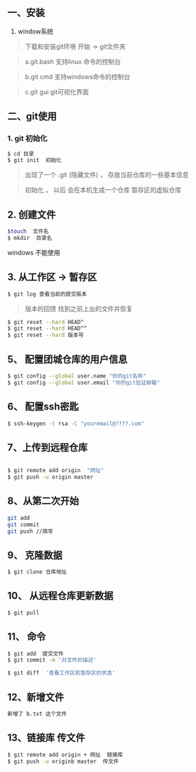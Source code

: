 ##  一、安装

1. window系统
> 下载和安装git环境  开始 -> git文件夹

> a.git.bash   支持linux 命令的控制台

> b.git cmd    支持windows命令的控制台

> c.git gui    git可视化界面


## 二、git使用

### 1. git  初始化

```bash  
$ cd 目录
$ git init  初始化
```

>  出现了一个  .git (隐藏文件) ， 存放当前仓库的一些基本信息

>  初始化 ， 以后  会在本机生成一个仓库 暂存区的虚拟仓库

## 2. 创建文件

```bash
$touch  文件名
$ mkdir  目录名
```
windows  不能使用


## 3. 从工作区 -> 暂存区

```bash
$ git log 查看当前的提交版本
```

>  版本的回馈   找到之前上出的文件并恢复

```bash
$ git reset --hard HEAD^
$ git reset --hard HEAD^^
$ git reset --hard 版本号
```

## 5、 配置团城仓库的用户信息

```bash
$ git config --global user.name "你的git名称"
$ git config --global user.email "你的git验证邮箱"
```

## 6、 配置ssh密匙

```bash
$ ssh-keygen -t rsa -C "youremail@????.com"
```

## 7、上传到远程仓库

```bash

$ git remote add origin  "网址"
$ git push -u origin master
```

## 8、从第二次开始

```bash
git add
git commit
git push //简写
```
## 9、 克隆数据

```bash
$ git clone 仓库地址
```

## 10、 从远程仓库更新数据

```bash
$ git pull
```

## 11、 命令

```bash
$ git add  提交文件
$ git commit -m '对文件的描述' 

$ git diff  '查看工作区和暂存区的状态'
```


## 12、新增文件
```bash
新增了 b.txt 这个文件
```

## 13、链接库 传文件
```bash
$ git remote add origin + 网址  链接库
$ git push -u originb master  传文件
```